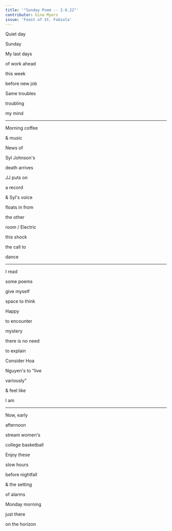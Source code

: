 ```yaml
---
title: '"Sunday Poem -- 2.6.22"'
contributor: Gina Myers
issue: 'Feast of St. Fabiola'
---
```


Quiet day

Sunday

My last days

of work ahead

this week

before new job

Same troubles

troubling

my mind

---

Morning coffee

& music

News of

Syl Johnson's

death arrives

JJ puts on

a record

& Syl's voice

floats in from

the other

room / Electric

this shock

the call to

dance

---

I read

some poems

give myself

space to think

Happy

to encounter

mystery

there is no need

to explain

Consider Hoa

Nguyen's to "live

variously"

& feel like

I am

---

Now, early

afternoon

stream women's

college basketball

Enjoy these

slow hours

before nightfall

& the setting

of alarms

Monday morning

just there

on the horizon
